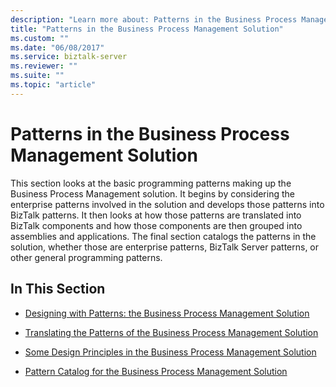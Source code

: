 ```yaml
---
description: "Learn more about: Patterns in the Business Process Management Solution"
title: "Patterns in the Business Process Management Solution"
ms.custom: ""
ms.date: "06/08/2017"
ms.service: biztalk-server
ms.reviewer: ""
ms.suite: ""
ms.topic: "article"
---
```

# Patterns in the Business Process Management Solution
This section looks at the basic programming patterns making up the Business Process Management solution. It begins by considering the enterprise patterns involved in the solution and develops those patterns into BizTalk patterns. It then looks at how those patterns are translated into BizTalk components and how those components are then grouped into assemblies and applications. The final section catalogs the patterns in the solution, whether those are enterprise patterns, BizTalk Server patterns, or other general programming patterns.  
  
## In This Section  
  
-   [Designing with Patterns: the Business Process Management Solution](../core/designing-with-patterns-the-business-process-management-solution.md)  
  
-   [Translating the Patterns of the Business Process Management Solution](../core/translating-the-patterns-of-the-business-process-management-solution.md)  
  
-   [Some Design Principles in the Business Process Management Solution](../core/some-design-principles-in-the-business-process-management-solution.md)  
  
-   [Pattern Catalog for the Business Process Management Solution](../core/pattern-catalog-for-the-business-process-management-solution.md)
